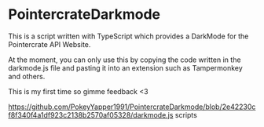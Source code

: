 # PointercrateDarkmode

This is a script written with TypeScript which provides a DarkMode for the Pointercrate API Website.

At the moment, you can only use this by copying the code written in the darkmode.js file and pasting it into an extension such as Tampermonkey and others.

This is my first time so gimme feedback <3

https://github.com/PokeyYapper1991/PointercrateDarkmode/blob/2e42230cf8f340f4a1df923c2138b2570af05328/darkmode.js
scripts
